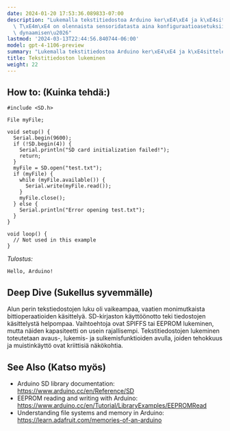 ```yaml
---
date: 2024-01-20 17:53:36.089833-07:00
description: "Lukemalla tekstitiedostoa Arduino ker\xE4\xE4 ja k\xE4sittelee tietoa.\
  \ T\xE4m\xE4 on olennaista sensoridatasta aina konfiguraatioasetuksiin; se mahdollistaa\
  \ dynaamisen\u2026"
lastmod: '2024-03-13T22:44:56.840744-06:00'
model: gpt-4-1106-preview
summary: "Lukemalla tekstitiedostoa Arduino ker\xE4\xE4 ja k\xE4sittelee tietoa."
title: Tekstitiedoston lukeminen
weight: 22
---
```


## How to: (Kuinka tehdä:)
```arduino
#include <SD.h>

File myFile;

void setup() {
  Serial.begin(9600);
  if (!SD.begin(4)) {
    Serial.println("SD card initialization failed!");
    return;
  }
  myFile = SD.open("test.txt");
  if (myFile) {
    while (myFile.available()) {
      Serial.write(myFile.read());
    }
    myFile.close();
  } else {
    Serial.println("Error opening test.txt");
  }
}

void loop() {
  // Not used in this example
}
```
*Tulostus:*
```
Hello, Arduino!
```

## Deep Dive (Sukellus syvemmälle)
Alun perin tekstiedostojen luku oli vaikeampaa, vaatien monimutkaista bittioperaatioiden käsittelyä. SD-kirjaston käyttöönotto teki tiedostojen käsittelystä helpompaa. Vaihtoehtoja ovat SPIFFS tai EEPROM lukeminen, mutta näiden kapasiteetti on usein rajallisempi. Tekstitiedostojen lukeminen toteutetaan avaus-, lukemis- ja sulkemisfunktioiden avulla, joiden tehokkuus ja muistinkäyttö ovat kriittisiä näkökohtia.

## See Also (Katso myös)
- Arduino SD library documentation: https://www.arduino.cc/en/Reference/SD
- EEPROM reading and writing with Arduino: https://www.arduino.cc/en/Tutorial/LibraryExamples/EEPROMRead
- Understanding file systems and memory in Arduino: https://learn.adafruit.com/memories-of-an-arduino
